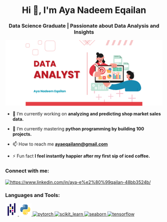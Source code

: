 <h1 align="center">Hi 👋, I'm Aya Nadeem Eqailan</h1>
<h3 align="center">Data Science Graduate | Passionate about Data Analysis and Insights</h3>

<p align="center">
  <img src="Red White and Blue Flat Business Analysis Presentation.png" alt="Business Analysis Presentation" width="1000">
</p>

- 🔭 I’m currently working on **analyzing and predicting shop market sales data.**

- 🌱 I’m currently mastering **python programming by building 100 projects.**

- 📫 How to reach me **ayaeqailann@gmail.com**

- ⚡ Fun fact **I feel instantly happier after my first sip of iced coffee.**

<h3 align="left">Connect with me:</h3>
<p align="left">
<a href="https://linkedin.com/in/https://www.linkedin.com/in/aya-e%e2%80%99qailan-48bb3524b/" target="blank"><img align="center" src="https://raw.githubusercontent.com/rahuldkjain/github-profile-readme-generator/master/src/images/icons/Social/linked-in-alt.svg" alt="https://www.linkedin.com/in/aya-e%e2%80%99qailan-48bb3524b/" height="30" width="40" /></a>
</p>

<h3 align="left">Languages and Tools:</h3>
<p align="left"> <a href="https://pandas.pydata.org/" target="_blank" rel="noreferrer"> <img src="https://raw.githubusercontent.com/devicons/devicon/2ae2a900d2f041da66e950e4d48052658d850630/icons/pandas/pandas-original.svg" alt="pandas" width="40" height="40"/> </a> <a href="https://www.python.org" target="_blank" rel="noreferrer"> <img src="https://raw.githubusercontent.com/devicons/devicon/master/icons/python/python-original.svg" alt="python" width="40" height="40"/> </a> <a href="https://pytorch.org/" target="_blank" rel="noreferrer"> <img src="https://www.vectorlogo.zone/logos/pytorch/pytorch-icon.svg" alt="pytorch" width="40" height="40"/> </a> <a href="https://scikit-learn.org/" target="_blank" rel="noreferrer"> <img src="https://upload.wikimedia.org/wikipedia/commons/0/05/Scikit_learn_logo_small.svg" alt="scikit_learn" width="40" height="40"/> </a> <a href="https://seaborn.pydata.org/" target="_blank" rel="noreferrer"> <img src="https://seaborn.pydata.org/_images/logo-mark-lightbg.svg" alt="seaborn" width="40" height="40"/> </a> <a href="https://www.tensorflow.org" target="_blank" rel="noreferrer"> <img src="https://www.vectorlogo.zone/logos/tensorflow/tensorflow-icon.svg" alt="tensorflow" width="40" height="40"/> </a> </p>

